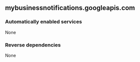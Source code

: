 ## mybusinessnotifications.googleapis.com

### Automatically enabled services

None

### Reverse dependencies

None
